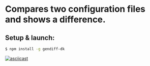 # Compares two configuration files and shows a difference.

## Setup & launch:
```sh
$ npm install -g gendiff-dk
```
[![asciicast](https://asciinema.org/a/Hloy69J6AcQDnHOYe9okZTaPF.svg)](https://asciinema.org/a/Hloy69J6AcQDnHOYe9okZTaPF?speed=2&theme=monokai)
